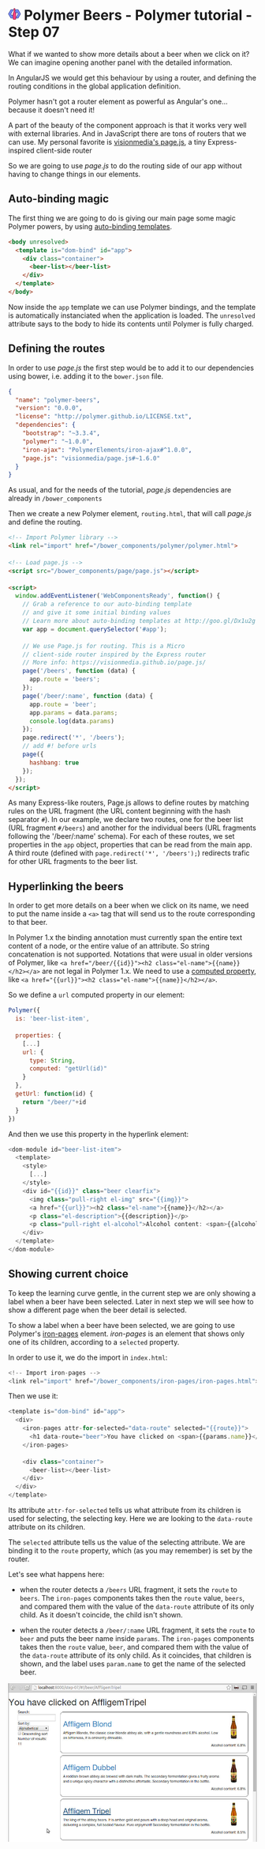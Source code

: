 # ![](/img/logo-25px.png) Polymer Beers - Polymer tutorial - Step 07

What if we wanted to show more details about a beer when we click on it? We can imagine opening another panel with the detailed information.

In AngularJS we would get this behaviour by using a router, and defining the routing conditions in the global application definition.

Polymer hasn't got a router element as powerful as Angular's one... because it doesn't need it!

A part of the beauty of the component approach is that it works very well with external libraries. And in JavaScript there are tons of routers that we can use. My personal favorite is [visionmedia's page.js](https://visionmedia.github.io/page.js/), a tiny Express-inspired client-side router

So we are going to use *page.js* to do the routing side of our app without having to change things in our elements.

## Auto-binding magic

The first thing we are going to do is giving our main page some magic Polymer powers, by using [auto-binding templates](http://goo.gl/Dx1u2g).

```html
<body unresolved>
  <template is="dom-bind" id="app">
    <div class="container">
      <beer-list></beer-list>
    </div>
  </template>
</body>
```

Now inside the `app` template we can use Polymer bindings, and the template is automatically instanciated when the application is loaded. The `unresolved` attribute says to the body to hide its contents until Polymer is fully charged.


## Defining the routes

In order to use *page.js* the first step would be to add it to our dependencies using bower, i.e. adding it to the `bower.json` file.

```json
{
  "name": "polymer-beers",
  "version": "0.0.0",
  "license": "http://polymer.github.io/LICENSE.txt",
  "dependencies": {    
    "bootstrap": "~3.3.4",
    "polymer": "~1.0.0",
    "iron-ajax": "PolymerElements/iron-ajax#^1.0.0",
    "page.js": "visionmedia/page.js#~1.6.0"
  }
}
```

As usual, and for the needs of the tutorial, *page.js* dependencies are already in `/bower_components`

Then we create a new Polymer element, `routing.html`, that will call *page.js* and define the routing.

```html
<!-- Import Polymer library -->
<link rel="import" href="/bower_components/polymer/polymer.html">

<!-- Load page.js -->
<script src="/bower_components/page/page.js"></script>

<script>
  window.addEventListener('WebComponentsReady', function() {
    // Grab a reference to our auto-binding template
    // and give it some initial binding values
    // Learn more about auto-binding templates at http://goo.gl/Dx1u2g
    var app = document.querySelector('#app');

    // We use Page.js for routing. This is a Micro
    // client-side router inspired by the Express router
    // More info: https://visionmedia.github.io/page.js/
    page('/beers', function (data) {
      app.route = 'beers';
    });
    page('/beer/:name', function (data) {
      app.route = 'beer';
      app.params = data.params;
      console.log(data.params)
    });
    page.redirect('*', '/beers');
    // add #! before urls
    page({
      hashbang: true
    });
  });
</script>
```

As many Express-like routers, Page.js allows to define routes by matching rules on the URL fragment (the URL content beginning with the hash separator `#`).
In our example, we declare two routes, one for the beer list (URL fragment `#/beers`) and another for the individual beers (URL fragments following the '/beer/:name' schema). For each of these routes, we set properties in the `app` object, properties that can be read from the main app.
A third route (defined with `page.redirect('*', '/beers');`) redirects trafic for other URL fragments to the beer list.


## Hyperlinking the beers

In order to get more details on a beer when we click on its name, we need to put the name inside a `<a>` tag that will send us to the route corresponding to that beer.


In Polymer 1.x the binding annotation must currently span the entire text content of a node, or the entire value of an attribute. So string concatenation is not supported. Notations that were usual in older versions of Polymer, like `<a href="/beer/{{id}}"><h2 class="el-name">{{name}}</h2></a>` are not legal in Polymer 1.x.  We need to use a [computed property](https://www.polymer-project.org/1.0/docs/devguide/properties.html#computed-properties), like `<a href="{{url}}"><h2 class="el-name">{{name}}</h2></a>`.

So we define a `url` computed property in our element:

```javascript
Polymer({
  is: 'beer-list-item',

  properties: {
    [...]
    url: {
      type: String,
      computed: "getUrl(id)"
    }
  },
  getUrl: function(id) {
    return "/beer/"+id
  }
})
```

And then we use this property in the hyperlink element:

```javascript
<dom-module id="beer-list-item">
  <template>
    <style>
      [...]
    </style>
    <div id="{{id}}" class="beer clearfix">
      <img class="pull-right el-img" src="{{img}}">
      <a href="{{url}}"><h2 class="el-name">{{name}}</h2></a>
      <p class="el-description">{{description}}</p>
      <p class="pull-right el-alcohol">Alcohol content: <span>{{alcohol}}</span>%</p>
    </div>
  </template>
</dom-module>
```


## Showing current choice

To keep the learning curve gentle, in the current step we are only showing a label when a beer have been selected.
Later in next step we will see how to show a different page when the beer detail is selected.

To show a label when a beer have been selected, we are going to use Polymer's [iron-pages](https://elements.polymer-project.org/elements/iron-pages) element. *iron-pages* is an element that shows only one of its children, according to a `selected` property.

In order to use it, we do the import in `index.html`:

```javascript
<!-- Import iron-pages -->
<link rel="import" href="/bower_components/iron-pages/iron-pages.html">
```

Then we use it:

```javascript
<template is="dom-bind" id="app">
  <div>
    <iron-pages attr-for-selected="data-route" selected="{{route}}">
      <h1 data-route="beer">You have clicked on <span>{{params.name}}</span></h1>
    </iron-pages>

    <div class="container">
      <beer-list></beer-list>
    </div>
  </div>
</template>
```

Its attribute `attr-for-selected` tells us what attribute from its children is used for selecting, the selecting key. Here we are looking to the `data-route` attribute on its children.

The `selected` attribute tells us the value of the selecting attribute. We are binding it to the `route` property, which (as you may remember) is set by the router.

Let's see what happens here:

* when the router detects a `/beers` URL fragment, it sets the `route` to `beers`. The `iron-pages` components takes then the `route` value, `beers`, and compared them with the value of the `data-route` attribute of its only child. As it doesn't coincide, the child isn't shown.

* when the router detects a `/beer/:name` URL fragment, it sets the `route` to `beer` and puts the beer name inside `params`. The `iron-pages` components takes then the `route` value, `beer`, and compared them with the value of the `data-route` attribute of its only child. As it coincides, that children is shown, and the label uses `param.name` to get the name of the selected beer.

![Screenshot](/img/step-07_01.jpg)
